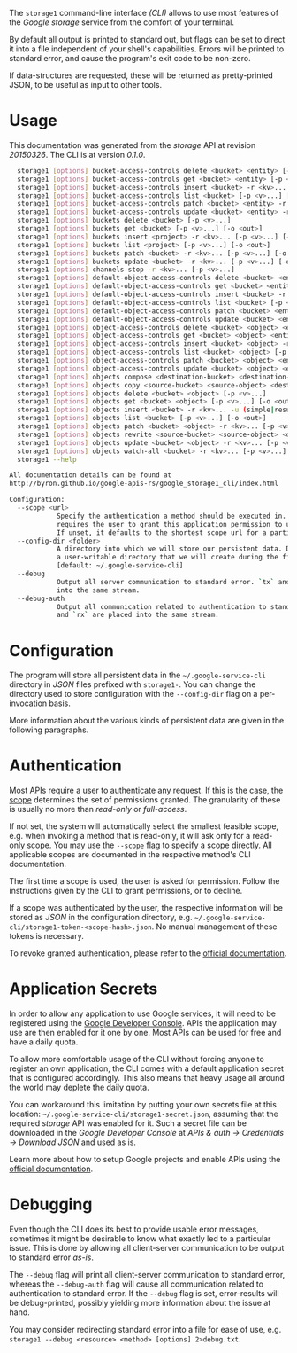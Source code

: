<!---
DO NOT EDIT !
This file was generated automatically from 'src/mako/cli/README.md.mako'
DO NOT EDIT !
-->
The `storage1` command-line interface *(CLI)* allows to use most features of the *Google storage* service from the comfort of your terminal.

By default all output is printed to standard out, but flags can be set to direct it into a file independent of your shell's
capabilities. Errors will be printed to standard error, and cause the program's exit code to be non-zero.

If data-structures are requested, these will be returned as pretty-printed JSON, to be useful as input to other tools.

# Usage

This documentation was generated from the *storage* API at revision *20150326*. The CLI is at version *0.1.0*.

```bash
  storage1 [options] bucket-access-controls delete <bucket> <entity> [-p <v>...]
  storage1 [options] bucket-access-controls get <bucket> <entity> [-p <v>...] [-o <out>]
  storage1 [options] bucket-access-controls insert <bucket> -r <kv>... [-p <v>...] [-o <out>]
  storage1 [options] bucket-access-controls list <bucket> [-p <v>...] [-o <out>]
  storage1 [options] bucket-access-controls patch <bucket> <entity> -r <kv>... [-p <v>...] [-o <out>]
  storage1 [options] bucket-access-controls update <bucket> <entity> -r <kv>... [-p <v>...] [-o <out>]
  storage1 [options] buckets delete <bucket> [-p <v>...]
  storage1 [options] buckets get <bucket> [-p <v>...] [-o <out>]
  storage1 [options] buckets insert <project> -r <kv>... [-p <v>...] [-o <out>]
  storage1 [options] buckets list <project> [-p <v>...] [-o <out>]
  storage1 [options] buckets patch <bucket> -r <kv>... [-p <v>...] [-o <out>]
  storage1 [options] buckets update <bucket> -r <kv>... [-p <v>...] [-o <out>]
  storage1 [options] channels stop -r <kv>... [-p <v>...]
  storage1 [options] default-object-access-controls delete <bucket> <entity> [-p <v>...]
  storage1 [options] default-object-access-controls get <bucket> <entity> [-p <v>...] [-o <out>]
  storage1 [options] default-object-access-controls insert <bucket> -r <kv>... [-p <v>...] [-o <out>]
  storage1 [options] default-object-access-controls list <bucket> [-p <v>...] [-o <out>]
  storage1 [options] default-object-access-controls patch <bucket> <entity> -r <kv>... [-p <v>...] [-o <out>]
  storage1 [options] default-object-access-controls update <bucket> <entity> -r <kv>... [-p <v>...] [-o <out>]
  storage1 [options] object-access-controls delete <bucket> <object> <entity> [-p <v>...]
  storage1 [options] object-access-controls get <bucket> <object> <entity> [-p <v>...] [-o <out>]
  storage1 [options] object-access-controls insert <bucket> <object> -r <kv>... [-p <v>...] [-o <out>]
  storage1 [options] object-access-controls list <bucket> <object> [-p <v>...] [-o <out>]
  storage1 [options] object-access-controls patch <bucket> <object> <entity> -r <kv>... [-p <v>...] [-o <out>]
  storage1 [options] object-access-controls update <bucket> <object> <entity> -r <kv>... [-p <v>...] [-o <out>]
  storage1 [options] objects compose <destination-bucket> <destination-object> -r <kv>... [-p <v>...] [-o <out>]
  storage1 [options] objects copy <source-bucket> <source-object> <destination-bucket> <destination-object> -r <kv>... [-p <v>...] [-o <out>]
  storage1 [options] objects delete <bucket> <object> [-p <v>...]
  storage1 [options] objects get <bucket> <object> [-p <v>...] [-o <out>]
  storage1 [options] objects insert <bucket> -r <kv>... -u (simple|resumable) <file> <mime> [-p <v>...] [-o <out>]
  storage1 [options] objects list <bucket> [-p <v>...] [-o <out>]
  storage1 [options] objects patch <bucket> <object> -r <kv>... [-p <v>...] [-o <out>]
  storage1 [options] objects rewrite <source-bucket> <source-object> <destination-bucket> <destination-object> -r <kv>... [-p <v>...] [-o <out>]
  storage1 [options] objects update <bucket> <object> -r <kv>... [-p <v>...] [-o <out>]
  storage1 [options] objects watch-all <bucket> -r <kv>... [-p <v>...] [-o <out>]
  storage1 --help

All documentation details can be found at
http://byron.github.io/google-apis-rs/google_storage1_cli/index.html

Configuration:
  --scope <url>  
            Specify the authentication a method should be executed in. Each scope 
            requires the user to grant this application permission to use it.
            If unset, it defaults to the shortest scope url for a particular method.
  --config-dir <folder>
            A directory into which we will store our persistent data. Defaults to 
            a user-writable directory that we will create during the first invocation.
            [default: ~/.google-service-cli]
  --debug
            Output all server communication to standard error. `tx` and `rx` are placed 
            into the same stream.
  --debug-auth
            Output all communication related to authentication to standard error. `tx` 
            and `rx` are placed into the same stream.

```

# Configuration

The program will store all persistent data in the `~/.google-service-cli` directory in *JSON* files prefixed with `storage1-`.  You can change the directory used to store configuration with the `--config-dir` flag on a per-invocation basis.

More information about the various kinds of persistent data are given in the following paragraphs.

# Authentication

Most APIs require a user to authenticate any request. If this is the case, the [scope][scopes] determines the 
set of permissions granted. The granularity of these is usually no more than *read-only* or *full-access*.

If not set, the system will automatically select the smallest feasible scope, e.g. when invoking a
method that is read-only, it will ask only for a read-only scope. 
You may use the `--scope` flag to specify a scope directly. 
All applicable scopes are documented in the respective method's CLI documentation.

The first time a scope is used, the user is asked for permission. Follow the instructions given 
by the CLI to grant permissions, or to decline.

If a scope was authenticated by the user, the respective information will be stored as *JSON* in the configuration
directory, e.g. `~/.google-service-cli/storage1-token-<scope-hash>.json`. No manual management of these tokens
is necessary.

To revoke granted authentication, please refer to the [official documentation][revoke-access].

# Application Secrets

In order to allow any application to use Google services, it will need to be registered using the 
[Google Developer Console][google-dev-console]. APIs the application may use are then enabled for it
one by one. Most APIs can be used for free and have a daily quota.

To allow more comfortable usage of the CLI without forcing anyone to register an own application, the CLI
comes with a default application secret that is configured accordingly. This also means that heavy usage
all around the world may deplete the daily quota.

You can workaround this limitation by putting your own secrets file at this location: 
`~/.google-service-cli/storage1-secret.json`, assuming that the required *storage* API 
was enabled for it. Such a secret file can be downloaded in the *Google Developer Console* at 
*APIs & auth -> Credentials -> Download JSON* and used as is.

Learn more about how to setup Google projects and enable APIs using the [official documentation][google-project-new].


# Debugging

Even though the CLI does its best to provide usable error messages, sometimes it might be desirable to know
what exactly led to a particular issue. This is done by allowing all client-server communication to be 
output to standard error *as-is*.

The `--debug` flag will print all client-server communication to standard error, whereas the `--debug-auth` flag
will cause all communication related to authentication to standard error.
If the `--debug` flag is set, error-results will be debug-printed, possibly yielding more information about the 
issue at hand.

You may consider redirecting standard error into a file for ease of use, e.g. `storage1 --debug <resource> <method> [options] 2>debug.txt`.


[scopes]: https://developers.google.com/+/api/oauth#scopes
[revoke-access]: http://webapps.stackexchange.com/a/30849
[google-dev-console]: https://console.developers.google.com/
[google-project-new]: https://developers.google.com/console/help/new/